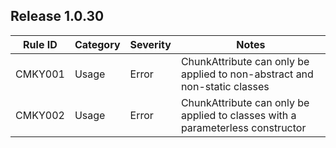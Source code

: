 ﻿## Release 1.0.30

Rule ID | Category | Severity | Notes
--------|----------|----------|--------------------
CMKY001	| Usage    | Error    | ChunkAttribute can only be applied to non-abstract and non-static classes |
CMKY002	| Usage    | Error    | ChunkAttribute can only be applied to classes with a parameterless constructor |
